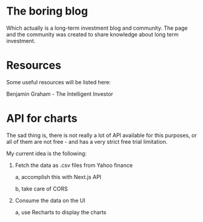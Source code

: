 # The boring blog

Which actually is a long-term investment blog and community. The page and the community was created to share knowledge about long term investment. 

# Resources

Some useful resources will be listed here:

Benjamin Graham - The Intelligent Investor


# API for charts

The sad thing is, there is not really a lot of API available for this purposes, or all of
them are not free - and has a very strict free trial limitation.

My current idea is the following: 

1. Fetch the data as .csv files from Yahoo finance

    a, accomplish this with Next.js API
    
    b, take care of CORS
2. Consume the data on the UI

    a, use Recharts to display the charts